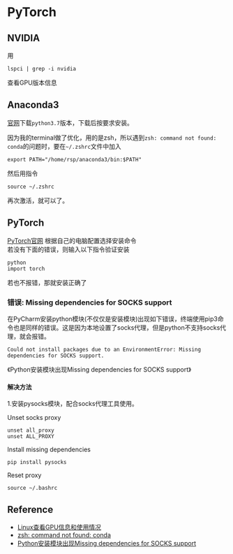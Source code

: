 # PyTorch
## NVIDIA
用
```
lspci | grep -i nvidia
```
查看GPU版本信息
## Anaconda3
[官网](https://www.anaconda.com/)下载```python3.7```版本，下载后按要求安装。

因为我的terminal做了优化，用的是zsh，所以遇到```zsh: command not found: conda```的问题时，要在```~/.zshrc```文件中加入
```
export PATH="/home/rsp/anaconda3/bin:$PATH"
```
然后用指令
```
source ~/.zshrc
```
再次激活，就可以了。
## PyTorch
[PyTorch官网](https://pytorch.org/get-started/locally/)
根据自己的电脑配置选择安装命令  
若没有下面的错误，则输入以下指令验证安装
```
python
import torch
```
若也不报错，那就安装正确了
### 错误: Missing dependencies for SOCKS support
在PyCharm安装python模块(不仅仅是安装模块)出现如下错误，终端使用pip3命令也是同样的错误。这是因为本地设置了socks代理，但是python不支持socks代理，就会报错。
```
Could not install packages due to an EnvironmentError: Missing dependencies for SOCKS support.
```

《Python安装模块出现Missing dependencies for SOCKS support》

#### 解决方法
1.安装pysocks模块，配合socks代理工具使用。

Unset socks proxy
```
unset all_proxy
unset ALL_PROXY
```
Install missing dependencies
```
pip install pysocks
```
Reset proxy
```
source ~/.bashrc
```

## Reference
- [Linux查看GPU信息和使用情况](https://blog.csdn.net/dcrmg/article/details/78146797)  
- [zsh: command not found: conda](https://blog.csdn.net/codechelle/article/details/77414117)  
- [Python安装模块出现Missing dependencies for SOCKS support](https://blog.tearth.me/python_installmodule/)
